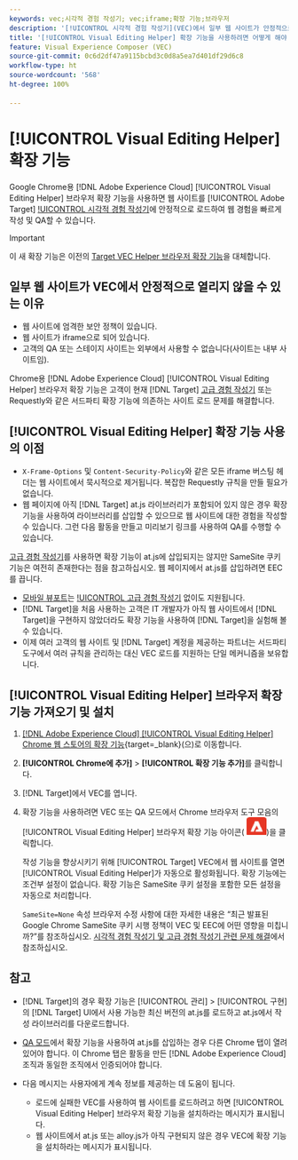 ```yaml
---
keywords: vec;시각적 경험 작성기; vec;iframe;확장 기능;브라우저
description: '[!UICONTROL 시각적 경험 작성기](VEC)에서 일부 웹 사이트가 안정적으로 열리지 않는 이유를 알아보십시오. [!UICONTROL Visual Editing Helper] 브라우저 확장 기능을 사용하면 VEC에서 웹 사이트를 안정적으로 로드할 수 있습니다.'
title: '[!UICONTROL Visual Editing Helper] 확장 기능을 사용하려면 어떻게 해야 합니까?'
feature: Visual Experience Composer (VEC)
source-git-commit: 0c6d2df47a9115bcbd3c0d8a5ea7d401df29d6c8
workflow-type: ht
source-wordcount: '568'
ht-degree: 100%

---
```


# [!UICONTROL Visual Editing Helper] 확장 기능

Google Chrome용 [!DNL Adobe Experience Cloud] [!UICONTROL Visual Editing Helper] 브라우저 확장 기능을 사용하면 웹 사이트를 [!UICONTROL Adobe Target] [!UICONTROL 시각적 경험 작성기](VEC)에 안정적으로 로드하여 웹 경험을 빠르게 작성 및 QA할 수 있습니다.

>[!IMPORTANT]
>
>이 새 확장 기능은 이전의 [Target VEC Helper 브라우저 확장 기능](/help/main/c-experiences/c-visual-experience-composer/r-troubleshoot-composer/vec-helper-browser-extension.md)을 대체합니다.

## 일부 웹 사이트가 VEC에서 안정적으로 열리지 않을 수 있는 이유

* 웹 사이트에 엄격한 보안 정책이 있습니다.
* 웹 사이트가 iframe으로 되어 있습니다.
* 고객의 QA 또는 스테이지 사이트는 외부에서 사용할 수 없습니다(사이트는 내부 사이트임).

Chrome용 [!DNL Adobe Experience Cloud] [!UICONTROL Visual Editing Helper] 브라우저 확장 기능은 고객이 현재 [!DNL Target] [고급 경험 작성기](/help/main/administrating-target/visual-experience-composer-set-up.md#eec) 또는 Requestly와 같은 서드파티 확장 기능에 의존하는 사이트 로드 문제를 해결합니다.

## [!UICONTROL Visual Editing Helper] 확장 기능 사용의 이점

* `X-Frame-Options` 및 `Content-Security-Policy`와 같은 모든 iframe 버스팅 헤더는 웹 사이트에서 묵시적으로 제거됩니다. 복잡한 Requestly 규칙을 만들 필요가 없습니다.
* 웹 페이지에 아직 [!DNL Target] at.js 라이브러리가 포함되어 있지 않은 경우 확장 기능을 사용하여 라이브러리를 삽입할 수 있으므로 웹 사이트에 대한 경험을 작성할 수 있습니다. 그런 다음 활동을 만들고 미리보기 링크를 사용하여 QA를 수행할 수 있습니다.

[고급 경험 작성기](/help/main/administrating-target/visual-experience-composer-set-up.md#eec)를 사용하면 확장 기능이 at.js에 삽입되지는 않지만 SameSite 쿠키 기능은 여전히 존재한다는 점을 참고하십시오. 웹 페이지에서 at.js를 삽입하려면 EEC를 끕니다.

* [모바일 뷰포트](/help/main/c-experiences/c-visual-experience-composer/mobile-viewports.md)는 [!UICONTROL 고급 경험 작성기](EEC) 없이도 지원됩니다.
* [!DNL Target]을 처음 사용하는 고객은 IT 개발자가 아직 웹 사이트에서 [!DNL Target]을 구현하지 않았더라도 확장 기능을 사용하여 [!DNL Target]을 실험해 볼 수 있습니다.
* 이제 여러 고객의 웹 사이트 및 [!DNL Target] 계정을 제공하는 파트너는 서드파티 도구에서 여러 규칙을 관리하는 대신 VEC 로드를 지원하는 단일 메커니즘을 보유합니다.

## [!UICONTROL Visual Editing Helper] 브라우저 확장 기능 가져오기 및 설치

1. [[!DNL Adobe Experience Cloud] [!UICONTROL Visual Editing Helper] Chrome 웹 스토어의 확장 기능](https://chrome.google.com/webstore/detail/adobe-experience-cloud-vi/kgmjjkfjacffaebgpkpcllakjifppnca){target=_blank}(으)로 이동합니다.
1. **[!UICONTROL Chrome에 추가]** > **[!UICONTROL 확장 기능 추가]**&#x200B;를 클릭합니다.
1. [!DNL Target]에서 VEC를 엽니다.
1. 확장 기능을 사용하려면 VEC 또는 QA 모드에서 Chrome 브라우저 도구 모음의 [!UICONTROL Visual Editing Helper] 브라우저 확장 기능 아이콘(![Visual Editing 확장 기능 아이콘](/help/main/c-experiences/c-visual-experience-composer/r-troubleshoot-composer/assets/visual-editing-helper.png))을 클릭합니다.

   작성 기능을 향상시키기 위해 [!UICONTROL Target] VEC에서 웹 사이트를 열면 [!UICONTROL Visual Editing Helper]가 자동으로 활성화됩니다. 확장 기능에는 조건부 설정이 없습니다. 확장 기능은 SameSite 쿠키 설정을 포함한 모든 설정을 자동으로 처리합니다.

   `SameSite=None` 속성 브라우저 수정 사항에 대한 자세한 내용은 “최근 발표된 Google Chrome SameSite 쿠키 시행 정책이 VEC 및 EEC에 어떤 영향을 미칩니까?”를 참조하십시오. [시각적 경험 작성기 및 고급 경험 작성기 관련 문제 해결](/help/main/c-experiences/c-visual-experience-composer/r-troubleshoot-composer/issues-related-to-the-visual-experience-composer-vec-and-enhanced-experience-composer-eec.md)에서 참조하십시오.

## 참고

* [!DNL Target]의 경우 확장 기능은 [!UICONTROL 관리] > [!UICONTROL 구현]의 [!DNL Target] UI에서 사용 가능한 최신 버전의 at.js를 로드하고 at.js에서 작성 라이브러리를 다운로드합니다.
* [QA 모드](/help/main/c-activities/c-activity-qa/activity-qa.md)에서 확장 기능을 사용하여 at.js를 삽입하는 경우 다른 Chrome 탭이 열려 있어야 합니다. 이 Chrome 탭은 활동을 만든 [!DNL Adobe Experience Cloud] 조직과 동일한 조직에서 인증되어야 합니다.
* 다음 메시지는 사용자에게 계속 정보를 제공하는 데 도움이 됩니다.

   * 로드에 실패한 VEC를 사용하여 웹 사이트를 로드하려고 하면 [!UICONTROL Visual Editing Helper] 브라우저 확장 기능을 설치하라는 메시지가 표시됩니다.
   * 웹 사이트에서 at.js 또는 alloy.js가 아직 구현되지 않은 경우 VEC에 확장 기능을 설치하라는 메시지가 표시됩니다.



